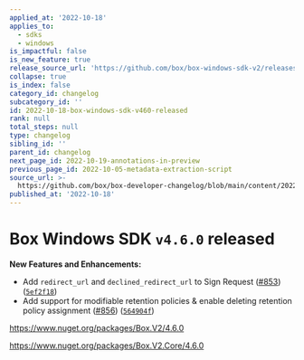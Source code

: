 ```yaml
---
applied_at: '2022-10-18'
applies_to:
  - sdks
  - windows
is_impactful: false
is_new_feature: true
release_source_url: 'https://github.com/box/box-windows-sdk-v2/releases/tag/v4.6.0'
collapse: true
is_index: false
category_id: changelog
subcategory_id: ''
id: 2022-10-18-box-windows-sdk-v460-released
rank: null
total_steps: null
type: changelog
sibling_id: ''
parent_id: changelog
next_page_id: 2022-10-19-annotations-in-preview
previous_page_id: 2022-10-05-metadata-extraction-script
source_url: >-
  https://github.com/box/box-developer-changelog/blob/main/content/2022/10-18-box-windows-sdk-v460-released.md
published_at: '2022-10-18'
---
```

# Box Windows SDK `v4.6.0` released

**New Features and Enhancements:**

* Add `redirect_url` and `declined_redirect_url` to Sign Request ([#853][1]) ([`5ef2f18`][2])
* Add support for modifiable retention policies & enable deleting retention policy assignment ([#856][3]) ([`564904f`][4])

<https://www.nuget.org/packages/Box.V2/4.6.0>

<https://www.nuget.org/packages/Box.V2.Core/4.6.0>

[1]: https://github.com/box/box-windows-sdk-v2/issues/853

[2]: https://github.com/box/box-windows-sdk-v2/commit/5ef2f18985d8c3b8e7c0cdba5709785bfb1d5f34

[3]: https://github.com/box/box-windows-sdk-v2/issues/856

[4]: https://github.com/box/box-windows-sdk-v2/commit/564904fa2ce0b1881a2f07b80cc3bb3e648310d0